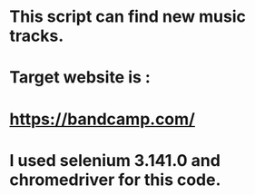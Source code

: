 # This script can find new music tracks.
# Target website is :
#		https://bandcamp.com/
# I used selenium 3.141.0 and chromedriver for this code.